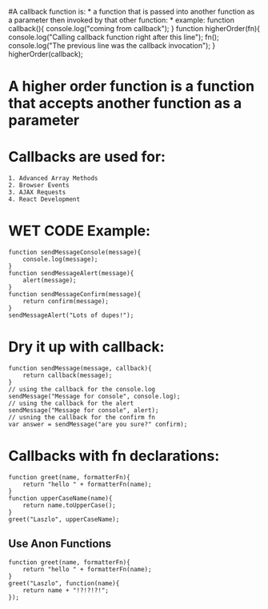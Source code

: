 #A callback function is:
    * a function that is passed into another function as a parameter then invoked by that other function:
    * example:
        function callback(){
            console.log("coming from callback");
        }
        function higherOrder(fn){
            console.log("Calling callback function right after this line");
            fn();
            console.log("The previous line was the callback invocation");
        }
        higherOrder(callback);


# A higher order function is a function that accepts another function as a parameter

# Callbacks are used for:
    1. Advanced Array Methods
    2. Browser Events
    3. AJAX Requests
    4. React Development

# WET CODE Example:
    function sendMessageConsole(message){
        console.log(message);
    }
    function sendMessageAlert(message){
        alert(message);
    }
    function sendMessageConfirm(message){
        return confirm(message);
    }
    sendMessageAlert("Lots of dupes!");

# Dry it up with callback:
    function sendMessage(message, callback){
        return callback(message);
    }
    // using the callback for the console.log
    sendMessage("Message for console", console.log);
    // using the callback for the alert
    sendMessage("Message for console", alert);
    // usning the callback for the confirm fn
    var answer = sendMessage("are you sure?" confirm);

# Callbacks with fn declarations:
    function greet(name, formatterFn){
        return "hello " + formatterFn(name);
    }
    function upperCaseName(name){
        return name.toUpperCase();
    }
    greet("Laszlo", upperCaseName);

## Use Anon Functions
    function greet(name, formatterFn){
        return "hello " + formatterFn(name);
    }
    greet("Laszlo", function(name){
        return name + "!?!?!?!";
    });